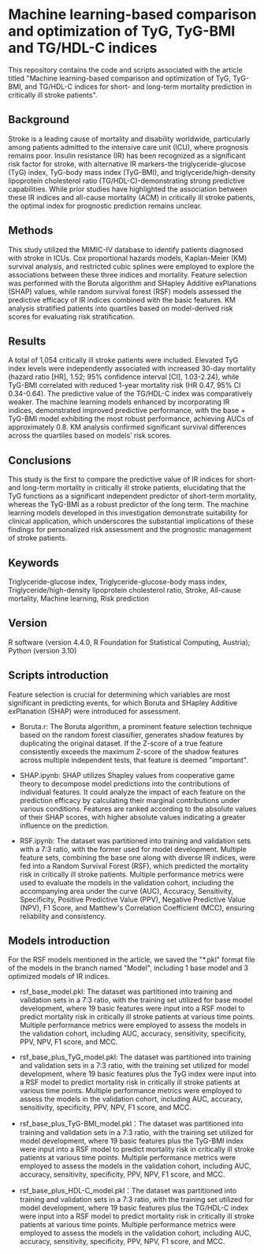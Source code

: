 # Machine learning-based comparison and optimization of TyG, TyG-BMI and TG/HDL-C indices
This repository contains the code and scripts associated with the article titled "Machine learning-based comparison and optimization of TyG, TyG-BMI, and TG/HDL-C indices for short- and long-term mortality prediction in critically ill stroke patients".

## Background
Stroke is a leading cause of mortality and disability worldwide, particularly among patients admitted to the intensive care unit (ICU), where prognosis remains poor. Insulin resistance (IR) has been recognized as a significant risk factor for stroke, with alternative IR markers-the triglyceride-glucose (TyG) index, TyG-body mass index (TyG-BMI), and triglyceride/high-density lipoprotein cholesterol ratio (TG/HDL-C)-demonstrating strong predictive capabilities. While prior studies have highlighted the association between these IR indices and all-cause mortality (ACM) in critically ill stroke patients, the optimal index for prognostic prediction remains unclear.  

## Methods
This study utilized the MIMIC-IV database to identify patients diagnosed with stroke in ICUs. Cox proportional hazards models, Kaplan-Meier (KM) survival analysis, and restricted cubic splines were employed to explore the associations between these three indices and mortality. Feature selection was performed with the Boruta algorithm and SHapley Additive exPlanations (SHAP) values, while random survival forest (RSF) models assessed the predictive efficacy of IR indices combined with the basic features. KM analysis stratified patients into quartiles based on model-derived risk scores for evaluating risk stratification.  

## Results
A total of 1,054 critically ill stroke patients were included. Elevated TyG index levels were independently associated with increased 30-day mortality (hazard ratio [HR], 1.52; 95% confidence interval [CI], 1.03-2.24), while TyG-BMI correlated with reduced 1-year mortality risk (HR 0.47, 95% CI 0.34-0.64). The predictive value of the TG/HDL-C index was comparatively weaker. The machine learning models enhanced by incorporating IR indices, demonstrated improved predictive performance, with the base + TyG-BMI model exhibiting the most robust performance, achieving AUCs of approximately 0.8. KM analysis confirmed significant survival differences across the quartiles based on models’ risk scores.

## Conclusions
This study is the first to compare the predictive value of IR indices for short- and long-term mortality in critically ill stroke patients, elucidating that the TyG functions as a significant independent predictor of short-term mortality, whereas the TyG-BMI as a robust predictor of the long term. The machine learning models developed in this investigation demonstrate suitability for clinical application, which underscores the substantial implications of these findings for personalized risk assessment and the prognostic management of stroke patients.  

## Keywords
Triglyceride-glucose index, Triglyceride-glucose-body mass index, Triglyceride/high-density lipoprotein cholesterol ratio, Stroke, All-cause mortality, Machine learning, Risk prediction

## Version
R software (version 4.4.0, R Foundation for Statistical Computing, Austria);  
Python (version 3.10)

## Scripts introduction  
Feature selection is crucial for determining which variables are most significant in predicting events, for which Boruta and SHapley Additive exPlanation (SHAP) were introduced for assessment.   

* Boruta.r: The Boruta algorithm, a prominent feature selection technique based on the random forest classifier, generates shadow features by duplicating the original dataset. If the Z-score of a true feature consistently exceeds the maximum Z-score of the shadow features across multiple independent tests, that feature is deemed "important".

* SHAP.ipynb: SHAP utilizes Shapley values from cooperative game theory to decompose model predictions into the contributions of individual features. It could analyze the impact of each feature on the prediction efficacy by calculating their marginal contributions under various conditions. Features are ranked according to the absolute values of their SHAP scores, with higher absolute values indicating a greater influence on the prediction.

* RSF.ipynb: The dataset was partitioned into training and validation sets with a 7:3 ratio, with the former used for model development. Multiple feature sets, combining the base one along with diverse IR indices, were fed into a Random Survival Forest (RSF), which predicted the mortality risk in critically ill stroke patients. Multiple performance metrics were used to evaluate the models in the validation cohort, including the accompanying area under the curve (AUC), Accuracy, Sensitivity, Specificity, Positive Predictive Value (PPV), Negative Predictive Value (NPV), F1 Score, and Matthew's Correlation Coefficient (MCC), ensuring reliability and consistency. 


## Models introduction  
For the RSF models mentioned in the article, we saved the "*.pkl" format file of the models in the branch named "Model", including 1 base model and 3 optimized models of IR indices.  

* rsf_base_model.pkl: The dataset was partitioned into training and validation sets in a 7:3 ratio, with the training set utilized for base model development, where 19 basic features were input into a RSF model to predict mortality risk in critically ill stroke patients at various time points. Multiple performance metrics were employed to assess the models in the validation cohort, including AUC, accuracy, sensitivity, specificity, PPV, NPV, F1 score, and MCC.

* rsf_base_plus_TyG_model.pkl: The dataset was partitioned into training and validation sets in a 7:3 ratio, with the training set utilized for model development, where 19 basic features plus the TyG index were input into a RSF model to predict mortality risk in critically ill stroke patients at various time points. Multiple performance metrics were employed to assess the models in the validation cohort, including AUC, accuracy, sensitivity, specificity, PPV, NPV, F1 score, and MCC.

* rsf_base_plus_TyG-BMI_model.pkl：The dataset was partitioned into training and validation sets in a 7:3 ratio, with the training set utilized for model development, where 19 basic features plus the TyG-BMI index were input into a RSF model to predict mortality risk in critically ill stroke patients at various time points. Multiple performance metrics were employed to assess the models in the validation cohort, including AUC, accuracy, sensitivity, specificity, PPV, NPV, F1 score, and MCC.

* rsf_base_plus_HDL-C_model.pkl：The dataset was partitioned into training and validation sets in a 7:3 ratio, with the training set utilized for model development, where 19 basic features plus the TG/HDL-C index were input into a RSF model to predict mortality risk in critically ill stroke patients at various time points. Multiple performance metrics were employed to assess the models in the validation cohort, including AUC, accuracy, sensitivity, specificity, PPV, NPV, F1 score, and MCC.
